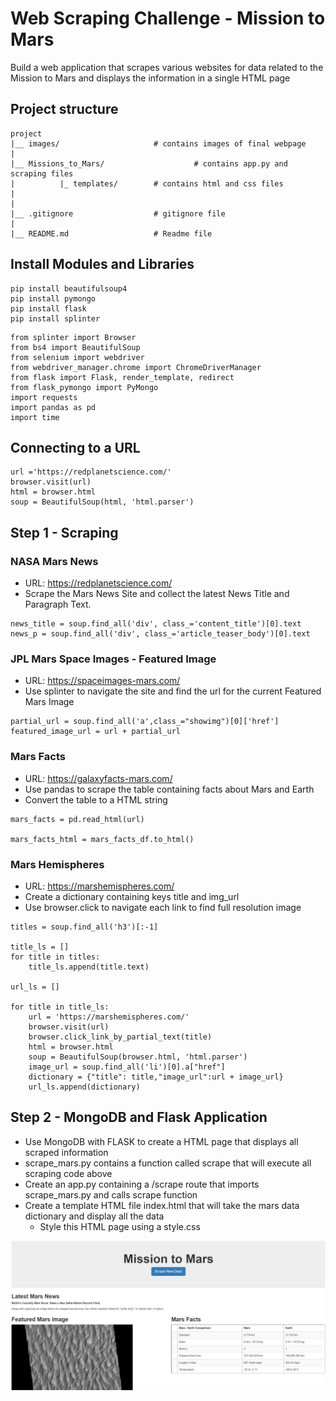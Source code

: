 # Web Scraping Challenge - Mission to Mars
Build a web application that scrapes various websites for data related to the Mission to Mars and displays the information in a single HTML page
## Project structure
```
project  
|__ images/                     # contains images of final webpage 
|
|__ Missions_to_Mars/                    # contains app.py and scraping files
|          |_ templates/        # contains html and css files
|
|
|__ .gitignore                  # gitignore file      
|
|__ README.md                   # Readme file
```
## Install Modules and Libraries
```
pip install beautifulsoup4
pip install pymongo
pip install flask
pip install splinter
``` 
```
from splinter import Browser
from bs4 import BeautifulSoup
from selenium import webdriver
from webdriver_manager.chrome import ChromeDriverManager
from flask import Flask, render_template, redirect
from flask_pymongo import PyMongo
import requests
import pandas as pd
import time
```
## Connecting to a URL
```
url ='https://redplanetscience.com/'
browser.visit(url)
html = browser.html
soup = BeautifulSoup(html, 'html.parser')
```
## Step 1 - Scraping
### NASA Mars News
- URL: https://redplanetscience.com/
- Scrape the Mars News Site and collect the latest News Title and Paragraph Text.
```
news_title = soup.find_all('div', class_='content_title')[0].text
news_p = soup.find_all('div', class_='article_teaser_body')[0].text
```
### JPL Mars Space Images - Featured Image
- URL: https://spaceimages-mars.com/
- Use splinter to navigate the site and find the url for the current Featured Mars Image
```
partial_url = soup.find_all('a',class_="showimg")[0]['href']
featured_image_url = url + partial_url
```

### Mars Facts
- URL: https://galaxyfacts-mars.com/
- Use pandas to scrape the table containing facts about Mars and Earth
- Convert the table to a HTML string
```
mars_facts = pd.read_html(url)

mars_facts_html = mars_facts_df.to_html()
```

### Mars Hemispheres
- URL: https://marshemispheres.com/
- Create a dictionary containing keys title and img_url
- Use browser.click to navigate each link to find full resolution image
```
titles = soup.find_all('h3')[:-1]

title_ls = []
for title in titles:
    title_ls.append(title.text)

url_ls = []

for title in title_ls:
    url = 'https://marshemispheres.com/'
    browser.visit(url)
    browser.click_link_by_partial_text(title)
    html = browser.html
    soup = BeautifulSoup(browser.html, 'html.parser')
    image_url = soup.find_all('li')[0].a["href"]
    dictionary = {"title": title,"image_url":url + image_url}
    url_ls.append(dictionary)
```

## Step 2 - MongoDB and Flask Application
- Use MongoDB with FLASK to create a HTML page that displays all scraped information
- scrape_mars.py contains a function called scrape that will execute all scraping code above
- Create an app.py containing a /scrape route that imports scrape_mars.py and calls scrape function
- Create a template HTML file index.html that will take the mars data dictionary and display all the data
   - Style this HTML page using a style.css

![Image](images/scrape_marsnews_featuredimage_facts.jpg)